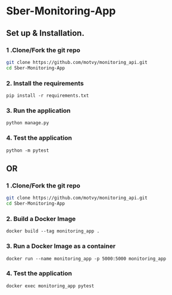 # Sber-Monitoring-App

## Set up & Installation.

### 1 .Clone/Fork the git repo
          
```bash
git clone https://github.com/motvy/monitoring_api.git
cd Sber-Monitoring-App

```

### 2. Install the requirements

```
pip install -r requirements.txt
```

### 3. Run the application

`python manage.py`

### 4. Test the application

`python -m pytest`

## OR

### 1 .Clone/Fork the git repo
          
```bash
git clone https://github.com/motvy/monitoring_api.git
cd Sber-Monitoring-App

```

### 2. Build a Docker Image

`docker build --tag monitoring_app .`

### 3. Run a Docker Image as a container

`docker run --name monitoring_app -p 5000:5000 monitoring_app`

### 4. Test the application

`docker exec monitoring_app pytest`
